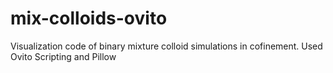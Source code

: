 # mix-colloids-ovito
Visualization code of binary mixture colloid simulations in cofinement. Used Ovito Scripting and Pillow 
